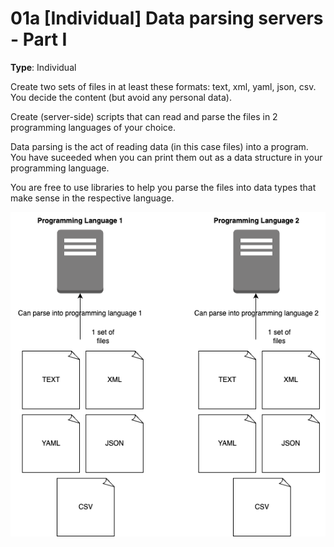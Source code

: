 # 01a [Individual] Data parsing servers - Part I

**Type**: Individual

Create two sets of files in at least these formats: text, xml, yaml, json, csv. You decide the content (but avoid any personal data).

Create (server-side) scripts that can read and parse the files in 2 programming languages of your choice.

Data parsing is the act of reading data (in this case files) into a program. You have suceeded when you can print them out as a data structure in your programming language.

You are free to use libraries to help you parse the files into data types that make sense in the respective language.


<img src="./Data_parsing_server_Part_I.png">
